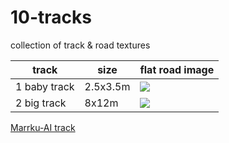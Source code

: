 # 10-tracks
collection of track &amp; road textures

| track       | size  | flat road image                                                                                      |
|-------------|-------|------------------------------------------------------------------------------------------------------|
| 1 baby track | 2.5x3.5m | ![](https://github.com/connected-autonomous-mobilty/10-tracks/blob/master/images/road_flat_karton.jpg)|
| 2 big track | 8x12m | ![](https://github.com/connected-autonomous-mobilty/10-tracks/blob/master/images/road_flat_folie.jpg)|

[Marrku-AI track](https://github.com/markku-ai/track)
